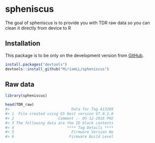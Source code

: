 
# spheniscus

The goal of spheniscus is to provide you with TDR raw data so you can
clean it directly from device to R

## Installation

This package is to be only on the development version from
[GitHub](https://github.com/).

``` r
install.packages("devtools")
devtools::install_github("MiriamLL/spheniscus")
```

## Raw data

``` r
library(spheniscus)
```

``` r
head(TDR_raw)
#>                            Data for Tag A13269
#> 1  File created using G5 Host version V7.0.1.0
#> 2                    Comment :- 05-12-2018 PH2
#> 3 The following data are the ID block contents
#> 4                        **** Tag Details ****
#> 5                          Firmware Version No
#> 6                         Firmware Build Level
```
